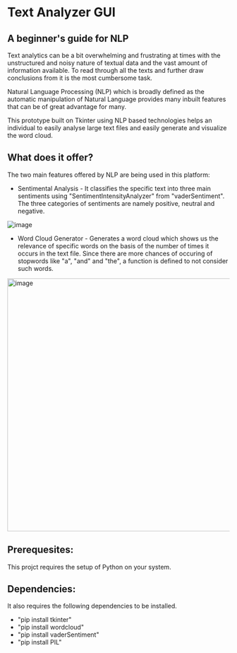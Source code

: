# Text Analyzer GUI
## A beginner's guide for NLP
Text analytics can be a bit overwhelming and frustrating at times
with the unstructured and noisy nature of textual data and the 
vast amount of information available. To read through all the texts and 
further draw conclusions from it is the most cumbersome task.

Natural Language Processing (NLP) which is broadly defined as the automatic manipulation of
Natural Language provides many inbuilt features that can be of great advantage for many.

This prototype built on Tkinter using NLP based technologies helps an individual to easily analyse large text files and easily generate and visualize the word cloud.

## What does it offer?
The two main features offered by NLP are being used in this platform:
- Sentimental Analysis - It classifies the specific text into three main sentiments using "SentimentIntensityAnalyzer" from "vaderSentiment". The three categories of sentiments are namely positive, neutral and negative.

![image](https://user-images.githubusercontent.com/97681112/202786807-2505adc1-7240-4bc3-8069-19830cd17ed7.png)

- Word Cloud Generator - Generates a word cloud which shows us the relevance of specific words on the basis of the number of times it occurs in the text file. Since there are more chances of occuring of stopwords like "a", "and" and "the", a function is defined to not consider such words.

<img width="572" alt="image" src="https://user-images.githubusercontent.com/97681112/202787652-d6d9ba79-c44d-422e-8d6f-eaf68f389602.png">

## Prerequesites:
This projct requires the setup of Python on your system.

## Dependencies:
It also requires the following dependencies to be installed.
- "pip install tkinter"
- "pip install wordcloud"
- "pip install vaderSentiment"
- "pip install PIL"
